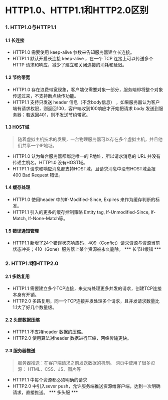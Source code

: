 # HTTP1.0、HTTP1.1和HTTP2.0区别
### 1. HTTP1.0与HTTP1.1
#### 1.1 长连接
- HTTP1.0 需要使用 keep-alive 参数来告知服务器建立长连接。
- HTTP1.1 默认开启长连接 keep-alive ，在一个 TCP 连接上可以传送多个 HTTP 请求和响应，减少了建立和关闭连接的消耗和延迟。
#### 1.2 节约带宽
- HTTP1.0 存在浪费带宽现象，客户端仅需要对象一部分，服务端却将整个对象传送过来，不支持断点续传功能。
- HTTP1.1 支持只发送 header 信息（不含body信息） ，如果服务器认为客户端有请求权限，则返回100，客户端收到100响应才开始把请求 body 发送到服务器；若返回401，则不发送节约带宽。
#### 1.3 HOST域
> 随着虚拟主机技术的发展，一台物理服务器可以存在多个虚拟主机，并且他们共享一个IP地址。
- HTTP1.0 认为每台服务器都绑定唯一的IP地址，所以请求消息的 URL 并没有传递主机名，HTTP1.0 没有HOST域。
- HTTP1.1 请求和响应消息都支持HOST域，且请求消息中没有HOST域会报400 Bad Request 错误。
#### 1.4 缓存处理
- HTTP1.0 使用header 中的If-Modified-Since, Expires 来作为缓存判断的标准。
- HTTP1.1 引入的更多的缓存控制策略 Entity tag, If-Unmodified-Since, If-Match, If-None-Match等。
#### 1.5 错误通知管理
- HTTP1.1 新增了24个错误状态响应码，409（Confict）请求资源与资源当前状态冲突；410（Gone）服务器上某个资源被永久删除。
*** 长节H缓错 ***
### 2. HTTP1.1和HTTP2.0
#### 2.1 多路复用
- HTTP1.1 需要建立多个TCP连接，来支持处理更多并发的请求，创建TCP连接本身有开销。
- HTTP2.0 多路复用，同一个TCP连接并发处理多个请求，且并发请求数量比1.1大了好几个数量级。
#### 2.2 头部数据压缩
- HTTP1.1 不支持header 数据的压缩。
- HTTP2.0 使用算法对header 数据进行压缩，网络传输更快。
#### 2.3 服务器推送
> 服务器推送：在客户端请求之前发送数据的机制。
> 网页中使用了很多资源： HTML、CSS、JS、图片等
- HTTP1.1 中每个资源都必须明确的请求
- HTTP2.0 中引入sever push，允许服务端推送资源给客户端，达到一次明确请求，直接推送。
*** 多头服 ***
